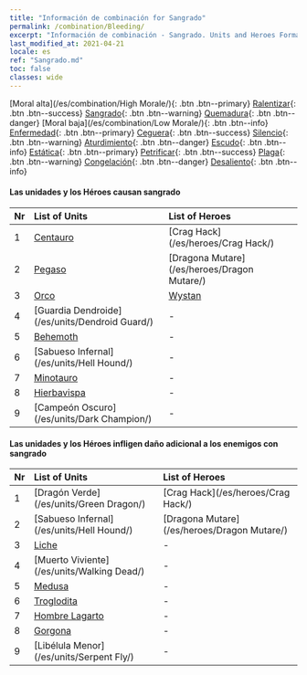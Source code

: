 ```yaml
---
title: "Información de combinación for Sangrado"
permalink: /combination/Bleeding/
excerpt: "Información de combinación - Sangrado. Units and Heroes Formation."
last_modified_at: 2021-04-21
locale: es
ref: "Sangrado.md"
toc: false
classes: wide
---
```


  [Moral alta](/es/combination/High Morale/){: .btn .btn--primary} [Ralentizar](/es/combination/Slow/){: .btn .btn--success} [Sangrado](/es/combination/Bleeding/){: .btn .btn--warning} [Quemadura](/es/combination/Burning/){: .btn .btn--danger} [Moral baja](/es/combination/Low Morale/){: .btn .btn--info} [Enfermedad](/es/combination/Disease/){: .btn .btn--primary} [Ceguera](/es/combination/Blind/){: .btn .btn--success} [Silencio](/es/combination/Silence/){: .btn .btn--warning} [Aturdimiento](/es/combination/Stun/){: .btn .btn--danger} [Escudo](/es/combination/Shield/){: .btn .btn--info} [Estática](/es/combination/Static/){: .btn .btn--primary} [Petrificar](/es/combination/Petrify/){: .btn .btn--success} [Plaga](/es/combination/Plague/){: .btn .btn--warning} [Congelación](/es/combination/Freeze/){: .btn .btn--danger} [Desaliento](/es/combination/Deterrence/){: .btn .btn--info} 


#### Las unidades y los Héroes causan sangrado

  | Nr |  List of Units  | List of Heroes | 
  |:---|:----------------|:---------------| 
  | 1 | [Centauro](/es/units/Centaur/) | [Crag Hack](/es/heroes/Crag Hack/) |
  | 2 | [Pegaso](/es/units/Pegasus/) | [Dragona Mutare](/es/heroes/Dragon Mutare/) |
  | 3 | [Orco](/es/units/Orc/) | [Wystan](/es/heroes/Wystan/) |
  | 4 | [Guardia Dendroide](/es/units/Dendroid Guard/) | - |
  | 5 | [Behemoth](/es/units/Behemoth/) | - |
  | 6 | [Sabueso Infernal](/es/units/Hell Hound/) | - |
  | 7 | [Minotauro](/es/units/Minotaur/) | - |
  | 8 | [Hierbavispa](/es/units/Waspwort/) | - |
  | 9 | [Campeón Oscuro](/es/units/Dark Champion/) | - |


#### Las unidades y los Héroes infligen daño adicional a los enemigos con sangrado

  | Nr |  List of Units  | List of Heroes | 
  |:---|:----------------|:---------------| 
  | 1 | [Dragón Verde](/es/units/Green Dragon/) | [Crag Hack](/es/heroes/Crag Hack/) |
  | 2 | [Sabueso Infernal](/es/units/Hell Hound/) | [Dragona Mutare](/es/heroes/Dragon Mutare/) |
  | 3 | [Liche](/es/units/Lich/) | - |
  | 4 | [Muerto Viviente](/es/units/Walking Dead/) | - |
  | 5 | [Medusa](/es/units/Medusa/) | - |
  | 6 | [Troglodita](/es/units/Troglodyte/) | - |
  | 7 | [Hombre Lagarto](/es/units/Lizardman/) | - |
  | 8 | [Gorgona](/es/units/Gorgon/) | - |
  | 9 | [Libélula Menor](/es/units/Serpent Fly/) | - |
